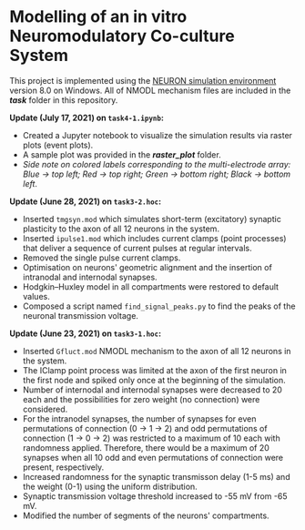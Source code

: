 # Modelling of an in vitro Neuromodulatory Co-culture System

This project is implemented using the [NEURON simulation environment][1] version 8.0 on Windows. All of NMODL mechanism files are included in the **_task_** folder in this repository.

[1]: https://www.neuron.yale.edu/neuron/


**Update (July 17, 2021) on `task4-1.ipynb`:**
* Created a Jupyter notebook to visualize the simulation results via raster plots (event plots).
* A sample plot was provided in the **_raster_plot_** folder. 
* *Side note on colored labels corresponding to the multi-electrode array: Blue -> top left; Red -> top right; Green -> bottom right; Black -> bottom left*.

**Update (June 28, 2021) on `task3-2.hoc`:**
* Inserted `tmgsyn.mod` which simulates short-term (excitatory) synaptic plasticity to the axon of all 12 neurons in the system. 
* Inserted `ipulse1.mod` which includes current clamps (point processes) that deliver a sequence of current pulses at regular intervals.
* Removed the single pulse current clamps.
* Optimisation on neurons' geometric alignment and the insertion of intranodal and internodal synapses.
* Hodgkin–Huxley model in all compartments were restored to default values.
* Composed a script named `find_signal_peaks.py` to find the peaks of the neuronal transmission voltage.


**Update (June 23, 2021) on `task3-1.hoc`:**
* Inserted `Gfluct.mod` NMODL mechanism to the axon of all 12 neurons in the system. 
* The IClamp point process was limited at the axon of the first neuron in the first node and spiked only once at the beginning of the simulation.
* Number of internodal and internodal synapses were decreased to 20 each and the possibilities for zero weight (no connection) were considered.
* For the intranodel synapses, the number of synapses for even permutations of connection (0 -> 1 -> 2) and odd permutations of connection (1 -> 0 -> 2) was restricted to a maximum of 10 each with randomness applied. Therefore, there would be a maximum of 20 synapses when all 10 odd and even permutations of connection were present, respectively. 
* Increased randomness for the synaptic transmisson delay (1-5 ms) and the weight (0-1) using the uniform distribution. 
* Synaptic transmission voltage threshold increased to -55 mV from -65 mV.
* Modified the number of segments of the neurons' compartments.
